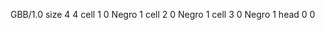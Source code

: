 <gs-board without-header> GBB/1.0
size 4 4
cell 1 0 Negro 1 
cell 2 0 Negro 1 
cell 3 0 Negro 1 
head 0 0 </gs-board>